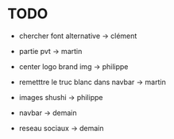 # TODO


- chercher font alternative -> clément

- partie pvt -> martin

- center logo brand img -> philippe

- remetttre le truc blanc dans navbar -> martin


- images shushi -> philippe

- navbar -> demain
- reseau sociaux -> demain

